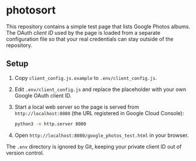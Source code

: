 # photosort

This repository contains a simple test page that lists Google Photos
albums. The OAuth *client ID* used by the page is loaded from a separate
configuration file so that your real credentials can stay outside of the
repository.

## Setup

1. Copy `client_config.js.example` to `.env/client_config.js`.
2. Edit `.env/client_config.js` and replace the placeholder with your own
   Google OAuth client ID.

3. Start a local web server so the page is served from
   `http://localhost:8080` (the URL registered in Google Cloud Console):

   ```bash
   python3 -m http.server 8080
   ```
4. Open `http://localhost:8080/google_photos_test.html` in your browser.

The `.env` directory is ignored by Git, keeping your private client ID out of
version control.
